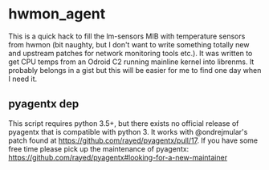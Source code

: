 # hwmon_agent

This is a quick hack to fill the lm-sensors MIB with temperature sensors from
hwmon (bit naughty, but I don't want to write something totally new and
upstream patches for network monitoring tools etc.). It was written to get CPU
temps from an Odroid C2 running mainline kernel into librenms. It probably
belongs in a gist but this will be easier for me to find one day when I need it.

## pyagentx dep

This script requires python 3.5+, but there exists no official release of
pyagentx that is compatible with python 3. It works with @ondrejmular's patch
found at https://github.com/rayed/pyagentx/pull/17. If you have some free time
please pick up the maintenance of pyagentx: https://github.com/rayed/pyagentx#looking-for-a-new-maintainer
